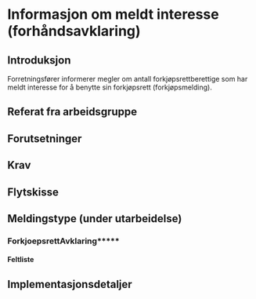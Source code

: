 # Informasjon om meldt interesse (forhåndsavklaring)
## Introduksjon
Forretningsfører informerer megler om antall forkjøpsrettberettige som har meldt interesse for å benytte sin forkjøpsrett (forkjøpsmelding).

## Referat fra arbeidsgruppe 

## Forutsetninger

## Krav  

## Flytskisse

## Meldingstype (under utarbeidelse)
### ForkjoepsrettAvklaring*****
#### Feltliste 
 

## Implementasjonsdetaljer